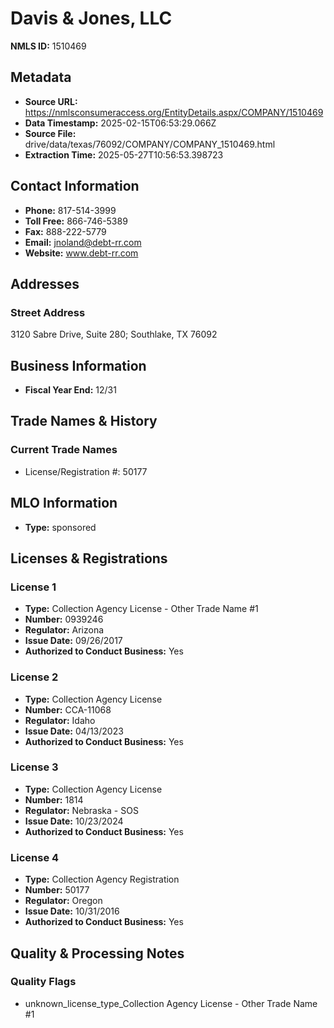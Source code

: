 # Davis & Jones, LLC

**NMLS ID:** 1510469

## Metadata
- **Source URL:** https://nmlsconsumeraccess.org/EntityDetails.aspx/COMPANY/1510469
- **Data Timestamp:** 2025-02-15T06:53:29.066Z
- **Source File:** drive/data/texas/76092/COMPANY/COMPANY_1510469.html
- **Extraction Time:** 2025-05-27T10:56:53.398723

## Contact Information
- **Phone:** 817-514-3999
- **Toll Free:** 866-746-5389
- **Fax:** 888-222-5779
- **Email:** jnoland@debt-rr.com
- **Website:** www.debt-rr.com

## Addresses
### Street Address
3120 Sabre Drive, Suite 280; Southlake, TX 76092

## Business Information
- **Fiscal Year End:** 12/31

## Trade Names & History
### Current Trade Names
- License/Registration #: 50177

## MLO Information
- **Type:** sponsored

## Licenses & Registrations

### License 1
- **Type:** Collection Agency License - Other Trade Name #1
- **Number:** 0939246
- **Regulator:** Arizona
- **Issue Date:** 09/26/2017
- **Authorized to Conduct Business:** Yes

### License 2
- **Type:** Collection Agency License
- **Number:** CCA-11068
- **Regulator:** Idaho
- **Issue Date:** 04/13/2023
- **Authorized to Conduct Business:** Yes

### License 3
- **Type:** Collection Agency License
- **Number:** 1814
- **Regulator:** Nebraska - SOS
- **Issue Date:** 10/23/2024
- **Authorized to Conduct Business:** Yes

### License 4
- **Type:** Collection Agency Registration
- **Number:** 50177
- **Regulator:** Oregon
- **Issue Date:** 10/31/2016
- **Authorized to Conduct Business:** Yes

## Quality & Processing Notes
### Quality Flags
- unknown_license_type_Collection Agency License - Other Trade Name #1
